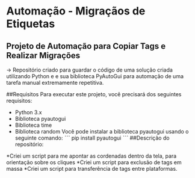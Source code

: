 # Automação - Migraçãos de Etiquetas

## Projeto de Automação para Copiar Tags e Realizar Migrações
->  Repositório criado para guardar o código de uma solução criada utilizando Python e e sua biblioteca PyAutoGui para automação de uma tarefa manual extremamente repetitiva.

##Requisitos
Para executar este projeto, você precisará dos seguintes requisitos:

* Python 3.x
* Biblioteca pyautogui
* Biblioteca time
* Biblioteca random
Você pode instalar a biblioteca pyautogui usando o seguinte comando:
ˋˋˋ
pip install pyautogui
 ˋˋˋ
##Descrição do repositório:

*Criei um script para me apontar as cordenadas dentro da tela, para orientação sobre os cliques
*Criei um script para exclusão de tags em massa
*Criei um script para transferência de tags entre plataformas.

